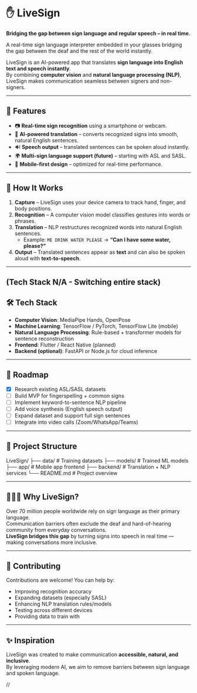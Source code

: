 # ✋ LiveSign  

**Bridging the gap between sign language and regular speech – in real time.**

A real-time sign language interpreter embedded in your glasses bridging the gap between the deaf and the rest of the world instantly.

LiveSign is an AI-powered app that translates **sign language into English text and speech instantly**.  
By combining **computer vision** and **natural language processing (NLP)**, LiveSign makes communication seamless between signers and non-signers.

---

## 🚀 Features
- 📷 **Real-time sign recognition** using a smartphone or webcam.  
- 🧠 **AI-powered translation** – converts recognized signs into smooth, natural English sentences.  
- 🔊 **Speech output** – translated sentences can be spoken aloud instantly.  
- 🌍 **Multi-sign language support (future)** – starting with ASL and SASL.  
- 📱 **Mobile-first design** – optimized for real-time performance.  

---

## 🔧 How It Works
1. **Capture** – LiveSign uses your device camera to track hand, finger, and body positions.  
2. **Recognition** – A computer vision model classifies gestures into words or phrases.  
3. **Translation** – NLP restructures recognized words into natural English sentences.  
   - Example: `ME DRINK WATER PLEASE` → **“Can I have some water, please?”**  
4. **Output** – Translated sentences appear as **text** and can also be spoken aloud with **text-to-speech**.  

---
## (Tech Stack N/A - Switching entire stack)

## 🛠 Tech Stack
- **Computer Vision**: MediaPipe Hands, OpenPose  
- **Machine Learning**: TensorFlow / PyTorch, TensorFlow Lite (mobile)  
- **Natural Language Processing**: Rule-based + transformer models for sentence reconstruction  
- **Frontend**: Flutter / React Native (planned)  
- **Backend (optional)**: FastAPI or Node.js for cloud inference  

---

## 📌 Roadmap
- [x] Research existing ASL/SASL datasets  
- [ ] Build MVP for fingerspelling + common signs  
- [ ] Implement keyword-to-sentence NLP pipeline  
- [ ] Add voice synthesis (English speech output)  
- [ ] Expand dataset and support full sign sentences  
- [ ] Integrate into video calls (Zoom/WhatsApp/Teams)  

---

## 📂 Project Structure
LiveSign/
├── data/ # Training datasets
├── models/ # Trained ML models
├── app/ # Mobile app frontend
├── backend/ # Translation + NLP services
└── README.md # Project overview

---

## 🧑‍🤝‍🧑 Why LiveSign?
Over 70 million people worldwide rely on sign language as their primary language.  
Communication barriers often exclude the deaf and hard-of-hearing community from everyday conversations.  
**LiveSign bridges this gap** by turning signs into speech in real time — making conversations more inclusive.  

---

## 🤝 Contributing
Contributions are welcome! You can help by:  
- Improving recognition accuracy  
- Expanding datasets (especially SASL)  
- Enhancing NLP translation rules/models  
- Testing across different devices  
- Providing data to train with
---

## ✨ Inspiration
LiveSign was created to make communication **accessible, natural, and inclusive**.  
By leveraging modern AI, we aim to remove barriers between sign language and spoken language.  

//
